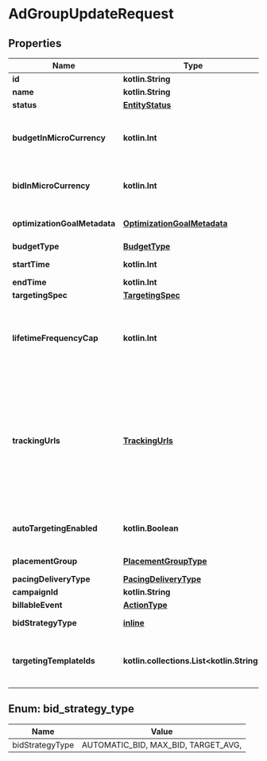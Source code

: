 
# AdGroupUpdateRequest

## Properties
| Name | Type | Description | Notes |
| ------------ | ------------- | ------------- | ------------- |
| **id** | **kotlin.String** | Ad group ID. |  |
| **name** | **kotlin.String** | Ad group name. |  [optional] |
| **status** | [**EntityStatus**](EntityStatus.md) | Ad group/entity status. |  [optional] |
| **budgetInMicroCurrency** | **kotlin.Int** | Budget in micro currency. This field is **REQUIRED** for non-CBO (campaign budget optimization) campaigns.  A CBO campaign automatically generates ad group budgets from its campaign budget to maximize campaign outcome. A CBO campaign is limited to 70 or less ad groups. |  [optional] |
| **bidInMicroCurrency** | **kotlin.Int** | Bid price in micro currency. This field is **REQUIRED** for the following campaign objective_type/billable_event combinations: AWARENESS/IMPRESSION, CONSIDERATION/CLICKTHROUGH, CATALOG_SALES/CLICKTHROUGH, VIDEO_VIEW/VIDEO_V_50_MRC. |  [optional] |
| **optimizationGoalMetadata** | [**OptimizationGoalMetadata**](OptimizationGoalMetadata.md) | Optimization goals for objective-based performance campaigns. **REQUIRED** when campaign&#39;s &#x60;objective_type&#x60; is set to &#x60;\&quot;WEB_CONVERSION\&quot;&#x60;. |  [optional] |
| **budgetType** | [**BudgetType**](BudgetType.md) |  |  [optional] |
| **startTime** | **kotlin.Int** | Ad group start time. Unix timestamp in seconds. Defaults to current time. |  [optional] |
| **endTime** | **kotlin.Int** | Ad group end time. Unix timestamp in seconds. |  [optional] |
| **targetingSpec** | [**TargetingSpec**](TargetingSpec.md) |  |  [optional] |
| **lifetimeFrequencyCap** | **kotlin.Int** | Set a limit to the number of times a promoted pin from this campaign can be impressed by a pinner within the past rolling 30 days. Only available for CPM (cost per mille (1000 impressions))  ad groups. A CPM ad group has an IMPRESSION &lt;a href&#x3D;\&quot;/docs/redoc/#section/Billable-event\&quot;&gt;billable_event&lt;/a&gt; value. This field **REQUIRES** the &#x60;end_time&#x60; field. |  [optional] |
| **trackingUrls** | [**TrackingUrls**](TrackingUrls.md) | Third-party tracking URLs.&lt;br&gt; JSON object with the format: {\&quot;&lt;a href&#x3D;\&quot;/docs/redoc/#section/Tracking-URL-event\&quot;&gt;Tracking event enum&lt;/a&gt;\&quot;:[URL string array],...}&lt;br&gt; For example: {\&quot;impression\&quot;: [\&quot;URL1\&quot;, \&quot;URL2\&quot;], \&quot;click\&quot;: [\&quot;URL1\&quot;, \&quot;URL2\&quot;, \&quot;URL3\&quot;]}.&lt;br&gt;Up to three tracking URLs are supported for each event type. Tracking URLs set at the ad group or ad level can override those set at the campaign level. May be null. Pass in an empty object - {} - to remove tracking URLs.&lt;br&gt;&lt;br&gt; For more information, see &lt;a href&#x3D;\&quot;https://help.pinterest.com/en/business/article/third-party-and-dynamic-tracking\&quot; target&#x3D;\&quot;_blank\&quot;&gt;Third-party and dynamic tracking&lt;/a&gt;. |  [optional] |
| **autoTargetingEnabled** | **kotlin.Boolean** | Enable auto-targeting for ad group. Also known as &lt;a href&#x3D;\&quot;https://help.pinterest.com/en/business/article/expanded-targeting\&quot; target&#x3D;\&quot;_blank\&quot;&gt;\&quot;expanded targeting\&quot;&lt;/a&gt;. |  [optional] |
| **placementGroup** | [**PlacementGroupType**](PlacementGroupType.md) | &lt;a href&#x3D;\&quot;/docs/redoc/#section/Placement-group\&quot;&gt;Placement group&lt;/a&gt;. |  [optional] |
| **pacingDeliveryType** | [**PacingDeliveryType**](PacingDeliveryType.md) |  |  [optional] |
| **campaignId** | **kotlin.String** | Campaign ID of the ad group. |  [optional] |
| **billableEvent** | [**ActionType**](ActionType.md) |  |  [optional] |
| **bidStrategyType** | [**inline**](#BidStrategyType) | Bid strategy type. For Campaigns with Video Completion objectives, the only supported bid strategy type is AUTOMATIC_BID. |  [optional] |
| **targetingTemplateIds** | **kotlin.collections.List&lt;kotlin.String&gt;** | Targeting template IDs applied to the ad group. We currently only support 1 targeting template per ad group. To use targeting templates, do not set any other targeting fields: targeting_spec, tracking_urls, auto_targeting_enabled, placement_group. To clear all targeting template IDs, set this field to [&#39;0&#39;]. |  [optional] |


<a id="BidStrategyType"></a>
## Enum: bid_strategy_type
| Name | Value |
| ---- | ----- |
| bidStrategyType | AUTOMATIC_BID, MAX_BID, TARGET_AVG,  |



